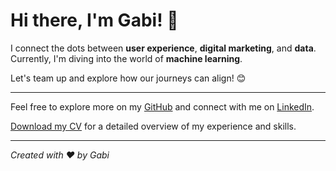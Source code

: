 # Hi there, I'm Gabi! 👋

<!--
**fonsecagabriella/fonsecagabriella** is a ✨ _special_ ✨ repository because its `README.md` (this file) appears on your GitHub profile.

Here are some ideas to get you started:

- 🔭 I’m currently working on ...
- 🌱 I’m currently learning ...
- 👯 I’m looking to collaborate on ...
- 🤔 I’m looking for help with ...
- 💬 Ask me about ...
- 📫 How to reach me: ...
- 😄 Pronouns: ...
- ⚡ Fun fact: ...
-->

I connect the dots between **user experience**, **digital marketing**, and **data**. Currently, I'm diving into the world of **machine learning**.

Let's team up and explore how our journeys can align! 😊

---

Feel free to explore more on my [GitHub](https://github.com/) and connect with me on [LinkedIn](https://www.linkedin.com/).

[Download my CV](https://imgabi.com/) for a detailed overview of my experience and skills.

---

*Created with ❤️ by Gabi*
